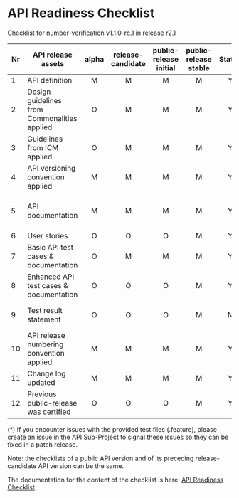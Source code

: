 # API Readiness Checklist

Checklist for number-verification v1.1.0-rc.1 in release r2.1

| Nr | API release assets  | alpha | release-candidate |  public-release<br>initial | public-release<br> stable | Status | Reference information |
|----|----------------------------------------------|:-----:|:-----------------:|:-------:|:------:|:----:|:----:|
|  1 | API definition                               |   M   |         M         |    M    |    M   |   Y   | [link](/code/API_definitions/number-verification.yaml) |
|  2 | Design guidelines from Commonalities applied |   O   |         M         |    M    |    M   |   Y   |  r2.2    |
|  3 | Guidelines from ICM applied                  |   O   |         M         |    M    |    M   |   Y   |  r2.2   |
|  4 | API versioning convention applied            |   M   |         M         |    M    |    M   |   Y   |      |
|  5 | API documentation                            |   M   |         M         |    M    |    M   |   Y   | Embedded documentation into API spec - [link](/code/API_definitions/number-verification.yaml)  |
|  6 | User stories                                 |   O   |         O         |    O    |    M   |   Y   | [get](/documentation/API_documentation/NumberVerification_device_phone_number_User_Story.md) [verify](/documentation/API_documentation/NumberVerification_verify_User_Story.md) |
|  7 | Basic API test cases & documentation         |   O   |         M         |    M    |    M   |   Y   | [get](code/Test_Definitions/number-verification-device-phone-number-share.feature) [verify](/code/Test_Definitions/number-verification-verify.feature) |
|  8 | Enhanced API test cases & documentation      |   O   |         O         |    O    |    M   |   Y   | [get](code/Test_Definitions/number-verification-device-phone-number-share.feature) [verify](code/Test_Definitions/number-verification-verify.feature) |
|  9 | Test result statement                        |   O   |         O         |    O    |    M   |   N   | Test results not available (*) |
| 10 | API release numbering convention applied     |   M   |         M         |    M    |    M   |   Y   |      |
| 11 | Change log updated                           |   M   |         M         |    M    |    M   |   Y   | [link](/CHANGELOG.md) |
| 12 | Previous public-release was certified        |   O   |         O         |    O    |    M   |   Y   | [link](https://www.open-gateway.com/operators-map)    |

(*) If you encounter issues with the provided test files (.feature), please create an issue in the API Sub-Project to signal these issues so they can be fixed in a patch release.


Note: the checklists of a public API version and of its preceding release-candidate API version can be the same.

The documentation for the content of the checklist is here: [API Readiness Checklist](https://wiki.camaraproject.org/display/CAM/API+Release+Process#APIReleaseProcess-APIreadinesschecklist).
